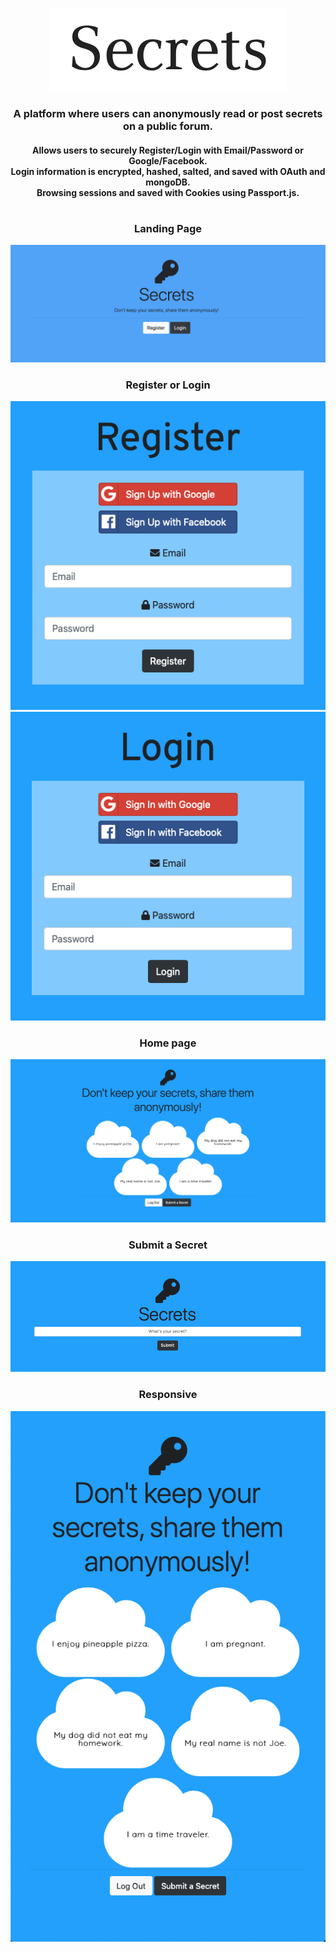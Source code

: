 <p align="center">
  <img src="images/secrets-title.png" />
</p>
<h3 align="center">
  A platform where users can anonymously read or post secrets on a public forum.</br>
</h3>
<h4 align="center">
   Allows users to securely Register/Login with Email/Password or Google/Facebook. </br>
   Login information is encrypted, hashed, salted, and saved with OAuth and mongoDB. </br>
   Browsing sessions and saved with Cookies using Passport.js.
</h4>
<h1></h1>
<h3 align="center">Landing Page</h3>
<p align="center">
  <img src="images/secrets-home.png" />
</p>
<h3 align="center">Register or Login</h3>
<p align="center">
  <img src="images/secrets-register.png" />
  <img src="images/secrets-login.png" />
</p>
<h3 align="center">Home page</h3>
<p align="center">
  <img src="images/secrets-lg.png" />
</p>
<h3 align="center">Submit a Secret</h3>
<p align="center">
  <img src="images/secrets-submit.png" />
</p>
<h3 align="center">Responsive</h3>
<p align="center">
  <img src="images/secrets-md.png" />
</p>
